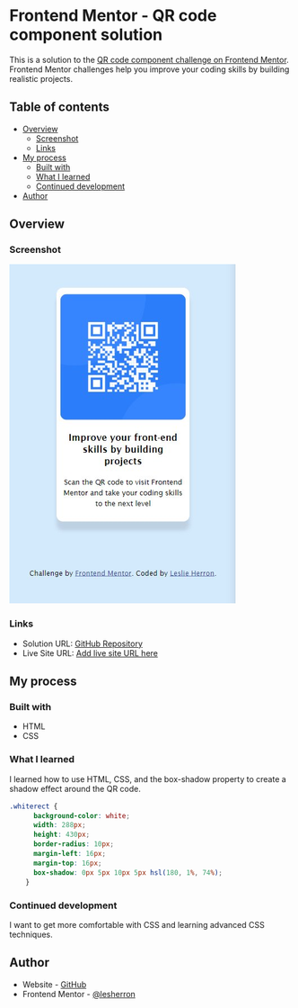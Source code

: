 # Frontend Mentor - QR code component solution

This is a solution to the [QR code component challenge on Frontend Mentor](https://www.frontendmentor.io/challenges/qr-code-component-iux_sIO_H). Frontend Mentor challenges help you improve your coding skills by building realistic projects. 

## Table of contents

- [Overview](#overview)
  - [Screenshot](#screenshot)
  - [Links](#links)
- [My process](#my-process)
  - [Built with](#built-with)
  - [What I learned](#what-i-learned)
  - [Continued development](#continued-development)
- [Author](#author)

## Overview

### Screenshot

![](./images/Screenshot.jpg)


### Links

- Solution URL: [GitHub Repository](https://github.com/lesherron/QR-Code-Component)
- Live Site URL: [Add live site URL here](https://your-live-site-url.com)

## My process

### Built with

- HTML
- CSS

### What I learned

I learned how to use HTML, CSS, and the box-shadow property to create a shadow effect around the QR code.

```css
.whiterect {
      background-color: white;
      width: 288px;
      height: 430px;
      border-radius: 10px;
      margin-left: 16px;
      margin-top: 16px;
      box-shadow: 0px 5px 10px 5px hsl(180, 1%, 74%);
    }
```

### Continued development

I want to get more comfortable with CSS and learning advanced CSS techniques.

## Author

- Website - [GitHub](https://github.com/lesherron/QR-Code-Component)
- Frontend Mentor - [@lesherron](https://www.frontendmentor.io/profile/lesherron)


